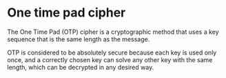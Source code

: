 # One time pad cipher

The One Time Pad (OTP) cipher is a cryptographic method that uses a key sequence that is the same length as the message.

OTP is considered to be absolutely secure because each key is used only once, and a correctly chosen key can solve any other key with the same length, which can be decrypted in any desired way.